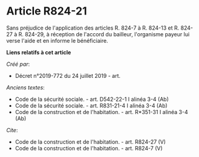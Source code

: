 # Article R824-21

Sans préjudice de l'application des articles R. 824-7 à R. 824-13 et R. 824-27 à R. 824-29, à réception de l'accord du
bailleur, l'organisme payeur lui verse l'aide et en informe le bénéficiaire.

**Liens relatifs à cet article**

_Créé par_:

  - Décret n°2019-772 du 24 juillet 2019 - art.

_Anciens textes_:

  - Code de la sécurité sociale. - art. D542-22-1 I alinéa 3-4 (Ab)
  - Code de la sécurité sociale. - art. R831-21-4 I alinéa 3-4 (Ab)
  - Code de la construction et de l'habitation. - art. R*351-31 I alinéa 3-4 (Ab)

_Cite_:

  - Code de la construction et de l'habitation. - art. R824-27 (V)
  - Code de la construction et de l'habitation. - art. R824-7 (V)
